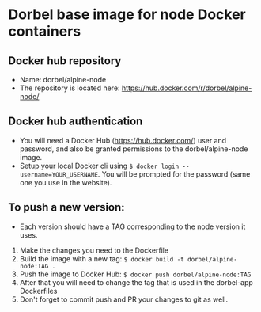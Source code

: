 # Dorbel base image for node Docker containers

## Docker hub repository
* Name: dorbel/alpine-node
* The repository is located here: https://hub.docker.com/r/dorbel/alpine-node/

## Docker hub authentication
* You will need a Docker Hub (https://hub.docker.com/) user and password, and also be granted permissions to the dorbel/alpine-node image.
* Setup your local Docker cli using ``$ docker login --username=YOUR_USERNAME``. You will be prompted for the password (same one you use in the website).

## To push a new version:
* Each version should have a TAG corresponding to the node version it uses.
1. Make the changes you need to the Dockerfile
2. Build the image with a new tag: ``$ docker build -t dorbel/alpine-node:TAG .``
3. Push the image to Docker Hub: ``$ docker push dorbel/alpine-node:TAG``
4. After that you will need to change the tag that is used in the dorbel-app Dockerfiles
5. Don't forget to commit push and PR your changes to git as well.

